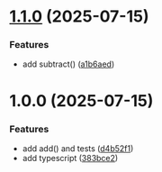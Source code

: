 # [1.1.0](https://github.com/priverblack/testing-semantic-release/compare/v1.0.0...v1.1.0) (2025-07-15)


### Features

* add subtract() ([a1b6aed](https://github.com/priverblack/testing-semantic-release/commit/a1b6aedb186a01697a374268990a53392c964344))

# 1.0.0 (2025-07-15)


### Features

* add add() and tests ([d4b52f1](https://github.com/priverblack/testing-semantic-release/commit/d4b52f1d80eb9a44a2e9d0d87d5f1a259ce62885))
* add typescript ([383bce2](https://github.com/priverblack/testing-semantic-release/commit/383bce2d2cf051f9f950876183504a15ae2ec137))
